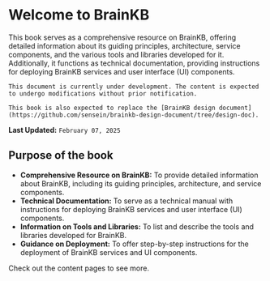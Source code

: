 # Welcome to BrainKB

This book serves as a comprehensive resource on BrainKB, offering detailed information about its guiding principles, architecture, service components, and the various tools and libraries developed for it. Additionally, it functions as technical documentation, providing instructions for deploying BrainKB services and user interface (UI) components.

```{warning}
This document is currently under development. The content is expected to undergo modifications without prior notification.
```

```{important}
This book is also expected to replace the [BrainKB design document](https://github.com/sensein/brainkb-design-document/tree/design-doc).
```

**Last Updated:** `February 07, 2025`

## Purpose of the book
- **Comprehensive Resource on BrainKB:** To provide detailed information about BrainKB, including its guiding principles, architecture, and service components.
- **Technical Documentation:** To serve as a technical manual with instructions for deploying BrainKB services and user interface (UI) components.
- **Information on Tools and Libraries:** To list and describe the tools and libraries developed for BrainKB.
- **Guidance on Deployment:** To offer step-by-step instructions for the deployment of BrainKB services and UI components.


Check out the content pages to see more.

```{tableofcontents}
```
